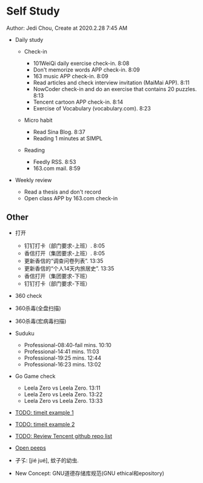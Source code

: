 # Self Study

Author: Jedi Chou, Create at 2020.2.28 7:45 AM

* Daily study
  * Check-in
    * 101WeiQi daily exercise check-in. 8:08
    * Don't memorize words APP check-in. 8:09
    * 163 music APP check-in. 8:09
    * Read articles and check interview invitation (MaiMai APP). 8:11
    * NowCoder check-in and do an exercise that contains 20 puzzles. 8:13
    * Tencent cartoon APP check-in. 8:14
    * Exercise of Vocabulary (vocabulary.com). 8:23

  * Micro habit
    * Read Sina Blog. 8:37
    * Reading 1 minutes at SIMPL

  * Reading
    * Feedly RSS. 8:53
    * 163.com mail. 8:59

* Weekly review
  * Read a thesis and don't record
  * Open class APP by 163.com check-in

## Other

* 打开
  * 钉钉打卡（部门要求-上班）. 8:05
  * 香信打开（集团要求-上班）. 8:05
  * 更新香信的“调查问卷列表”. 13:35
  * 更新香信的“个人14天内旅居史”. 13:35
  * 香信打开（集团要求-下班）
  * 钉钉打卡（部门要求-下班）

* 360 check
* 360杀毒(全盘扫描)
* 360杀毒(宏病毒扫描)

* Suduku
  * Professional-08:40-fail mins. 10:10
  * Professional-14:41 mins. 11:03
  * Professional-19:25 mins. 12:44
  * Professional-16:23 mins. 13:02

* Go Game check
  * Leela Zero vs Leela Zero. 13:11
  * Leela Zero vs Leela Zero. 13:22
  * Leela Zero vs Leela Zero. 13:33

* [TODO: timeit example 1](https://www.geeksforgeeks.org/timeit-python-examples/)
* [TODO: timeit example 2](https://www.guru99.com/timeit-python-examples.html)
* [TODO: Review Tencent github repo list](https://github.com/Tencent)
* [Open peeps](https://www.openpeeps.com/)
* 孑孓: [jié jué], 蚊子的幼虫.
* New Concept: GNU道德存储库规范(GNU ethical和epository)
